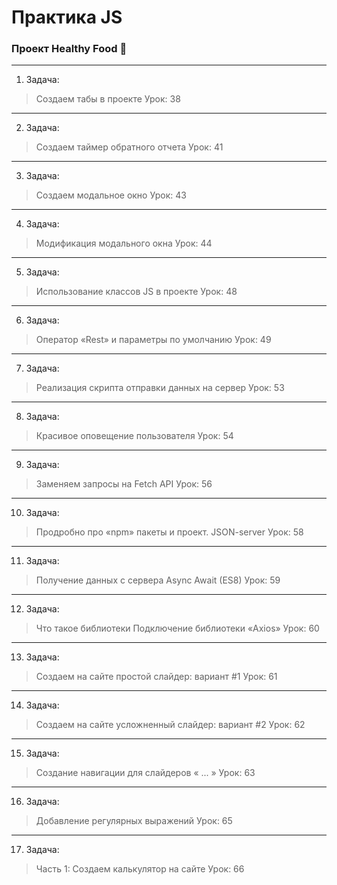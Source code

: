 # Практика JS  
### Проект Healthy Food 🥦

___
1. Задача:
> Создаем табы в проекте
Урок: 38
___
2. Задача:
> Создаем таймер обратного отчета
Урок: 41
___
3. Задача:
> Создаем модальное окно
Урок: 43
___
4. Задача:
>  Модификация модального окна
Урок: 44
___
5. Задача:
>  Использование классов JS в проекте
Урок: 48
___
6. Задача:
>  Оператор «Rest» и параметры по умолчанию
Урок: 49
___
7. Задача:
>  Реализация скрипта отправки данных на сервер
Урок: 53
___
8. Задача:
>  Красивое оповещение пользователя
Урок: 54
___
9. Задача:
>  Заменяем запросы на Fetch API
Урок: 56 
___
10. Задача:
>  Продробно про «npm» пакеты и проект.
>  JSON-server
Урок: 58
___
11. Задача:
> Получение данных с сервера
> Async Await (ES8)
Урок: 59
___
12. Задача:
> Что такое библиотеки
> Подключение библиотеки «Axios»
Урок: 60
___
13. Задача:
> Создаем на сайте простой слайдер: вариант #1
Урок: 61
___
14. Задача:
> Создаем на сайте усложненный слайдер: вариант #2
Урок: 62
___
15. Задача:
> Создание навигации для слайдеров « ... »
Урок: 63
___
16. Задача:
> Добавление регулярных выражений
Урок: 65
___
17. Задача:
> Часть 1: Cоздаем калькулятор на сайте
Урок: 66

